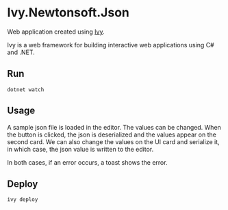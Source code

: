 # Ivy.Newtonsoft.Json 

Web application created using [Ivy](https://github.com/Ivy-Interactive/Ivy). 

Ivy is a web framework for building interactive web applications using C# and .NET.

## Run
```
dotnet watch
```
## Usage
A sample json file is loaded in the editor. The values can be changed. When the button is clicked, the json is deserialized and the values appear on the second card.
We can also change the values on the UI card and serialize it, in which case, the json value is written to the editor.

In both cases, if an error occurs, a toast shows the error.

## Deploy

```
ivy deploy
```
